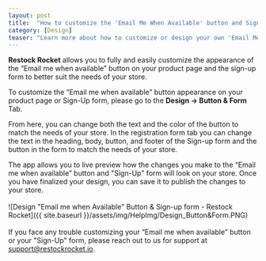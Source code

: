```yaml
---
layout: post
title:  "How to customize the 'Email Me When Available' button and Sign-Up form?"
category: [Design]
teaser: "Learn more about how to customize or design your own 'Email Me When Available' button and Sign-up form"
---
```

**Restock Rocket** allows you to fully and easily customize the appearance of the “Email me when available” button on your product page and the sign-up form to better suit the needs of your store.

To customize the “Email me when available” button appearance on your product page or Sign-Up form, please go to the **Design -> Button & Form** Tab.

From here, you can change both the text and the color of the button to match the needs of your store. In the registration form tab you can change the text in the heading, body, button, and footer of the Sign-up form and the button in the form to match the needs of your store.

The app allows you to live preview how the changes you make to the “Email me when available” button and "Sign-Up" form will look on your store. Once you have finalized your design, you can save it to publish the changes to your store.
<br/>
<br/>
![Design "Email me when Available" Button & Sign-up form - Restock Rocket]({{ site.baseurl }}/assets/img/HelpImg/Design_Button&Form.PNG)
<br/>
<br/>
 If you face any trouble customizing your “Email me when available” button or your "Sign-Up" form, please reach out to us for support at <a href="mailto:support@restockrocket.io">support@restockrocket.io</a>.
